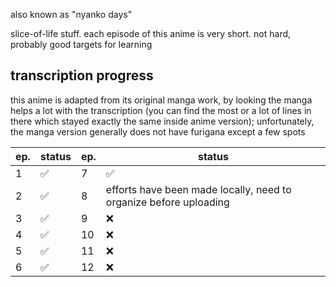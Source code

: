 also known as "nyanko days"

slice-of-life stuff. each episode of this anime is very short. not hard, probably good targets for learning

## transcription progress

this anime is adapted from its original manga work, by looking the manga helps a lot with the transcription (you can find the most or a lot of lines in there which stayed exactly the same inside anime version); unfortunately, the manga version generally does not have furigana except a few spots

| ep. | status | ep. | status |
| --- | --- | --- | --- |
| 1 | ✅️ | 7 | ✅️ |
| 2 | ✅️ | 8 | efforts have been made locally, need to organize before uploading |
| 3 | ✅️ | 9 | ❌️ |
| 4 | ✅️ | 10 | ❌️ |
| 5 | ✅️ | 11 | ❌️ |
| 6 | ✅️ | 12 | ❌️ |
